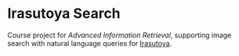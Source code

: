 # Irasutoya Search

Course project for *Advanced Information Retrieval*, supporting image search with natural language queries for [Irasutoya](https://www.irasutoya.com/).
